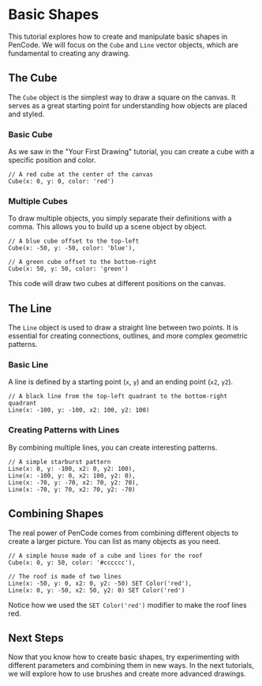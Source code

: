 # Basic Shapes

This tutorial explores how to create and manipulate basic shapes in PenCode. We will focus on the `Cube` and `Line` vector objects, which are fundamental to creating any drawing.

## The Cube

The `Cube` object is the simplest way to draw a square on the canvas. It serves as a great starting point for understanding how objects are placed and styled.

### Basic Cube

As we saw in the "Your First Drawing" tutorial, you can create a cube with a specific position and color.

```pencode
// A red cube at the center of the canvas
Cube(x: 0, y: 0, color: 'red')
```

### Multiple Cubes

To draw multiple objects, you simply separate their definitions with a comma. This allows you to build up a scene object by object.

```pencode
// A blue cube offset to the top-left
Cube(x: -50, y: -50, color: 'blue'),

// A green cube offset to the bottom-right
Cube(x: 50, y: 50, color: 'green')
```

This code will draw two cubes at different positions on the canvas.

## The Line

The `Line` object is used to draw a straight line between two points. It is essential for creating connections, outlines, and more complex geometric patterns.

### Basic Line

A line is defined by a starting point (`x`, `y`) and an ending point (`x2`, `y2`).

```pencode
// A black line from the top-left quadrant to the bottom-right quadrant
Line(x: -100, y: -100, x2: 100, y2: 100)
```

### Creating Patterns with Lines

By combining multiple lines, you can create interesting patterns.

```pencode
// A simple starburst pattern
Line(x: 0, y: -100, x2: 0, y2: 100),
Line(x: -100, y: 0, x2: 100, y2: 0),
Line(x: -70, y: -70, x2: 70, y2: 70),
Line(x: -70, y: 70, x2: 70, y2: -70)
```

## Combining Shapes

The real power of PenCode comes from combining different objects to create a larger picture. You can list as many objects as you need.

```pencode
// A simple house made of a cube and lines for the roof
Cube(x: 0, y: 50, color: '#cccccc'),

// The roof is made of two lines
Line(x: -50, y: 0, x2: 0, y2: -50) SET Color('red'),
Line(x: 0, y: -50, x2: 50, y2: 0) SET Color('red')
```

Notice how we used the `SET Color('red')` modifier to make the roof lines red.

## Next Steps

Now that you know how to create basic shapes, try experimenting with different parameters and combining them in new ways. In the next tutorials, we will explore how to use brushes and create more advanced drawings.
